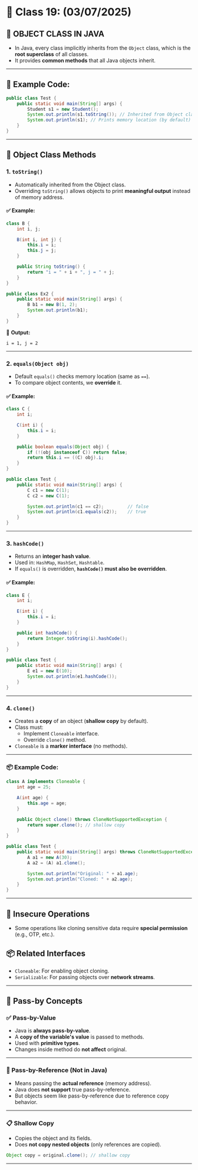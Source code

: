 # 📘 Class 19: (03/07/2025)

## 🔷 OBJECT CLASS IN JAVA

- In Java, every class implicitly inherits from the `Object` class, which is the **root superclass** of all classes.
- It provides **common methods** that all Java objects inherit.

---

## 🧪 Example Code:

```java
public class Test {
    public static void main(String[] args) {
        Student s1 = new Student();
        System.out.println(s1.toString()); // Inherited from Object class
        System.out.println(s1); // Prints memory location (by default)
    }
}
```

---

## 🔹 Object Class Methods

### 1. `toString()`
- Automatically inherited from the Object class.
- Overriding `toString()` allows objects to print **meaningful output** instead of memory address.

#### ✅ Example:

```java
class B {
    int i, j;

    B(int i, int j) {
        this.i = i;
        this.j = j;
    }

    public String toString() {
        return "i = " + i + ", j = " + j;
    }
}

public class Ex2 {
    public static void main(String[] args) {
        B b1 = new B(1, 2);
        System.out.println(b1);
    }
}
```

🧾 **Output:**
```
i = 1, j = 2
```

---

### 2. `equals(Object obj)`
- Default `equals()` checks memory location (same as `==`).
- To compare object contents, we **override** it.

#### ✅ Example:

```java
class C {
    int i;

    C(int i) {
        this.i = i;
    }

    public boolean equals(Object obj) {
        if (!(obj instanceof C)) return false;
        return this.i == ((C) obj).i;
    }
}

public class Test {
    public static void main(String[] args) {
        C c1 = new C(1);
        C c2 = new C(1);

        System.out.println(c1 == c2);         // false
        System.out.println(c1.equals(c2));    // true
    }
}
```

---

### 3. `hashCode()`
- Returns an **integer hash value**.
- Used in: `HashMap`, `HashSet`, `Hashtable`.
- If `equals()` is overridden, **`hashCode()` must also be overridden**.

#### ✅ Example:

```java
class E {
    int i;

    E(int i) {
        this.i = i;
    }

    public int hashCode() {
        return Integer.toString(i).hashCode();
    }
}

public class Test {
    public static void main(String[] args) {
        E e1 = new E(10);
        System.out.println(e1.hashCode());
    }
}
```

---

### 4. `clone()`
- Creates a **copy** of an object (**shallow copy** by default).
- Class must:
  - Implement `Cloneable` interface.
  - Override `clone()` method.
- `Cloneable` is a **marker interface** (no methods).

---

### 📦 Example Code:

```java
class A implements Cloneable {
    int age = 25;

    A(int age) {
        this.age = age;
    }

    public Object clone() throws CloneNotSupportedException {
        return super.clone(); // shallow copy
    }
}

public class Test {
    public static void main(String[] args) throws CloneNotSupportedException {
        A a1 = new A(30);
        A a2 = (A) a1.clone();

        System.out.println("Original: " + a1.age);
        System.out.println("Cloned: " + a2.age);
    }
}
```

---

## 🔄 Insecure Operations
- Some operations like cloning sensitive data require **special permission** (e.g., OTP, etc.).

## 📦 Related Interfaces
- `Cloneable`: For enabling object cloning.
- `Serializable`: For passing objects over **network streams**.

---

## 🔄 Pass-by Concepts

### ✅ Pass-by-Value
- Java is **always pass-by-value**.
- A **copy of the variable's value** is passed to methods.
- Used with **primitive types**.
- Changes inside method do **not affect** original.

---

### 🚫 Pass-by-Reference (Not in Java)
- Means passing the **actual reference** (memory address).
- Java does **not support** true pass-by-reference.
- But objects seem like pass-by-reference due to reference copy behavior.

---

### 📋 Shallow Copy
- Copies the object and its fields.
- Does **not copy nested objects** (only references are copied).

```java
Object copy = original.clone(); // shallow copy
```

---

